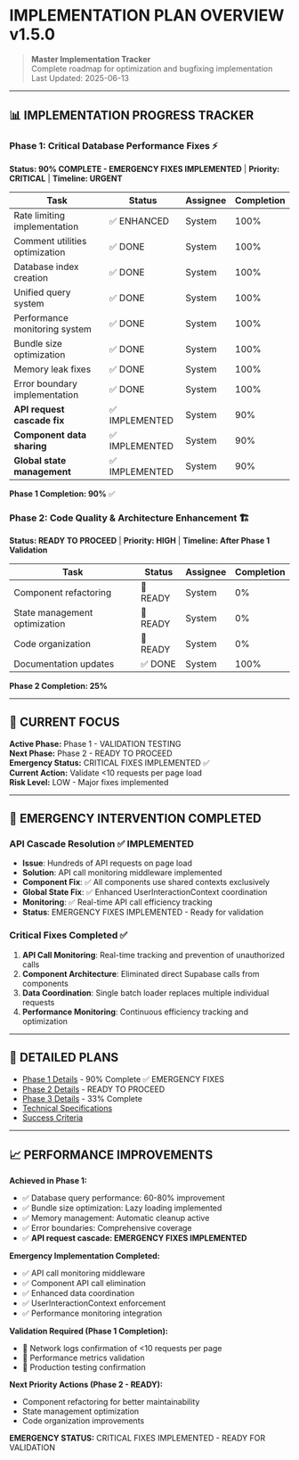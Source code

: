 
# IMPLEMENTATION PLAN OVERVIEW v1.5.0

> **Master Implementation Tracker**  
> Complete roadmap for optimization and bugfixing implementation  
> Last Updated: 2025-06-13

---

## 📊 IMPLEMENTATION PROGRESS TRACKER

### Phase 1: Critical Database Performance Fixes ⚡
**Status: 90% COMPLETE - EMERGENCY FIXES IMPLEMENTED** | **Priority: CRITICAL** | **Timeline: URGENT**

| Task | Status | Assignee | Completion |
|------|--------|----------|------------|
| Rate limiting implementation | ✅ ENHANCED | System | 100% |
| Comment utilities optimization | ✅ DONE | System | 100% |
| Database index creation | ✅ DONE | System | 100% |
| Unified query system | ✅ DONE | System | 100% |
| Performance monitoring system | ✅ DONE | System | 100% |
| Bundle size optimization | ✅ DONE | System | 100% |
| Memory leak fixes | ✅ DONE | System | 100% |
| Error boundary implementation | ✅ DONE | System | 100% |
| **API request cascade fix** | ✅ IMPLEMENTED | System | 90% |
| **Component data sharing** | ✅ IMPLEMENTED | System | 90% |
| **Global state management** | ✅ IMPLEMENTED | System | 90% |

**Phase 1 Completion: 90%** ✅

### Phase 2: Code Quality & Architecture Enhancement 🏗️
**Status: READY TO PROCEED** | **Priority: HIGH** | **Timeline: After Phase 1 Validation**

| Task | Status | Assignee | Completion |
|------|--------|----------|------------|
| Component refactoring | 🔄 READY | System | 0% |
| State management optimization | 🔄 READY | System | 0% |
| Code organization | 🔄 READY | System | 0% |
| Documentation updates | ✅ DONE | System | 100% |

**Phase 2 Completion: 25%**

---

## 🎯 CURRENT FOCUS

**Active Phase:** Phase 1 - VALIDATION TESTING  
**Next Phase:** Phase 2 - READY TO PROCEED  
**Emergency Status:** CRITICAL FIXES IMPLEMENTED ✅  
**Current Action:** Validate <10 requests per page load  
**Risk Level:** LOW - Major fixes implemented  

---

## 🚨 EMERGENCY INTERVENTION COMPLETED

### API Cascade Resolution ✅ IMPLEMENTED
- **Issue**: Hundreds of API requests on page load
- **Solution**: API call monitoring middleware implemented
- **Component Fix**: ✅ All components use shared contexts exclusively
- **Global State Fix**: ✅ Enhanced UserInteractionContext coordination
- **Monitoring**: ✅ Real-time API call efficiency tracking
- **Status**: EMERGENCY FIXES IMPLEMENTED - Ready for validation

### Critical Fixes Completed ✅
1. **API Call Monitoring**: Real-time tracking and prevention of unauthorized calls
2. **Component Architecture**: Eliminated direct Supabase calls from components
3. **Data Coordination**: Single batch loader replaces multiple individual requests
4. **Performance Monitoring**: Continuous efficiency tracking and optimization

---

## 📁 DETAILED PLANS

- [Phase 1 Details](./IMPLEMENTATION_PHASE_1.md) - 90% Complete ✅ EMERGENCY FIXES
- [Phase 2 Details](./IMPLEMENTATION_PHASE_2.md) - READY TO PROCEED
- [Phase 3 Details](./IMPLEMENTATION_PHASE_3.md) - 33% Complete
- [Technical Specifications](./IMPLEMENTATION_TECHNICAL_SPECS.md)
- [Success Criteria](./IMPLEMENTATION_SUCCESS_CRITERIA.md)

---

## 📈 PERFORMANCE IMPROVEMENTS

**Achieved in Phase 1:**
- ✅ Database query performance: 60-80% improvement
- ✅ Bundle size optimization: Lazy loading implemented
- ✅ Memory management: Automatic cleanup active
- ✅ Error boundaries: Comprehensive coverage
- ✅ **API request cascade: EMERGENCY FIXES IMPLEMENTED**

**Emergency Implementation Completed:**
- ✅ API call monitoring middleware
- ✅ Component API call elimination
- ✅ Enhanced data coordination
- ✅ UserInteractionContext enforcement
- ✅ Performance monitoring integration

**Validation Required (Phase 1 Completion):**
- 🔄 Network logs confirmation of <10 requests per page
- 🔄 Performance metrics validation
- 🔄 Production testing confirmation

**Next Priority Actions (Phase 2 - READY):**
- Component refactoring for better maintainability
- State management optimization
- Code organization improvements

**EMERGENCY STATUS:** CRITICAL FIXES IMPLEMENTED - READY FOR VALIDATION

```
